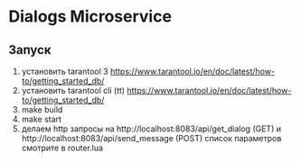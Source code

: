 # Dialogs Microservice

## Запуск
1. установить tarantool 3 https://www.tarantool.io/en/doc/latest/how-to/getting_started_db/
2. установить tarantool cli (tt) https://www.tarantool.io/en/doc/latest/how-to/getting_started_db/
3. make build
4. make start
5. делаем http запросы на http://localhost:8083/api/get_dialog (GET) и http://localhost:8083/api/send_message (POST)
список параметров смотрите в router.lua
